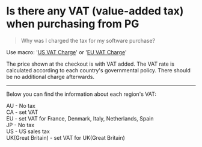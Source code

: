 # Is there any VAT (value-added tax) when purchasing from PG
> Why was I charged the tax for my software purchase?

Use macro: '<u>US VAT Charge</u>' or '<u>EU VAT Charge</u>'  
  
The price shown at the checkout is with VAT added. The VAT rate is calculated according to each country's governmental policy. There should be no additional charge afterwards.  

---
Below you can find the information about each region's VAT:

AU - No tax  
CA - set VAT  
EU - set VAT for France, Denmark, Italy, Netherlands, Spain  
JP - No tax  
US - US sales tax  
UK(Great Britain) - set VAT for UK(Great Britain)